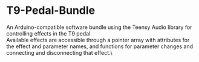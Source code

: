 # T9-Pedal-Bundle
An Arduino-compatible software bundle using the Teensy Audio library for controlling effects in the T9 pedal.\
Available effects are accessible through a pointer array with attributes for the effect and parameter names, and functions for parameter changes and connecting and disconnecting that effect.\
